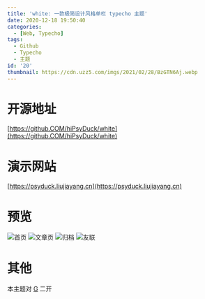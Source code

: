 ```yaml
---
title: 'white: 一款极简设计风格单栏 typecho 主题'
date: 2020-12-18 19:50:40
categories:
  - [Web, Typecho]
tags:
  - Github
  - Typecho
  - 主题
id: '20'
thumbnail: https://cdn.uzz5.com/imgs/2021/02/28/BzGTN6Aj.webp
---
```



# 开源地址

[https://github.COM/hiPsyDuck/white](https://github.COM/hiPsyDuck/white)

# 演示网站

[https://psyduck.liujiayang.cn](https://psyduck.liujiayang.cn)

# 预览

![首页](https://cdn.uzz5.com/imgs/2021/02/28/s2EczLuV.webp "首页") ![文章页](https://cdn.uzz5.com/imgs/2021/02/28/QA6rhOzn.webp "文章页") ![归档](https://cdn.uzz5.com/imgs/2021/02/28/P0BbY3Cb.webp "归档") ![友联](https://cdn.uzz5.com/imgs/2021/02/28/nGchb1zu.webp "友联")

# 其他

本主题对 [G](https://github.com/youranreus/G) 二开